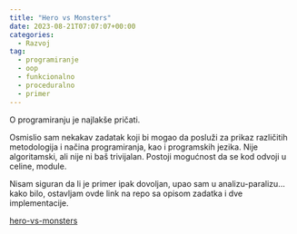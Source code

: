 ```yaml
---
title: "Hero vs Monsters"
date: 2023-08-21T07:07:07+00:00
categories:
  - Razvoj
tag:
  - programiranje
  - oop
  - funkcionalno
  - proceduralno
  - primer
---
```


O programiranju je najlakše pričati.

<!--more-->

Osmislio sam nekakav zadatak koji bi mogao da posluži za prikaz različitih metodologija i načina programiranja, kao i programskih jezika. Nije algoritamski, ali nije ni baš trivijalan. Postoji mogućnost da se kod odvoji u celine, module.

Nisam siguran da li je primer ipak dovoljan, upao sam u analizu-paralizu... kako bilo, ostavljam ovde link na repo sa opisom zadatka i dve implementacije.

[hero-vs-monsters](https://github.com/igr/hero-vs-monsters)

